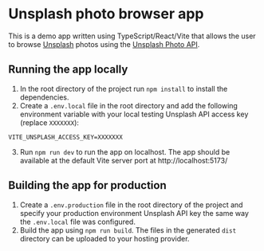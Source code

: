 # Unsplash photo browser app

This is a demo app written using TypeScript/React/Vite that allows the user to browse [Unsplash](https://unsplash.com/) photos using the [Unsplash Photo API](https://unsplash.com/developers).

## Running the app locally

1. In the root directory of the project run `npm install` to install the dependencies.
2. Create a `.env.local` file in the root directory and add the following environment variable with your local testing Unsplash API access key (replace `XXXXXXX`):

```
VITE_UNSPLASH_ACCESS_KEY=XXXXXXX
```

3. Run `npm run dev` to run the app on localhost. The app should be available at the default Vite server port at http://localhost:5173/

## Building the app for production

1. Create a `.env.production` file in the root directory of the project and specify your production environment Unsplash API key the same way the `.env.local` file was configured.
2. Build the app using `npm run build`. The files in the generated `dist` directory can be uploaded to your hosting provider.

